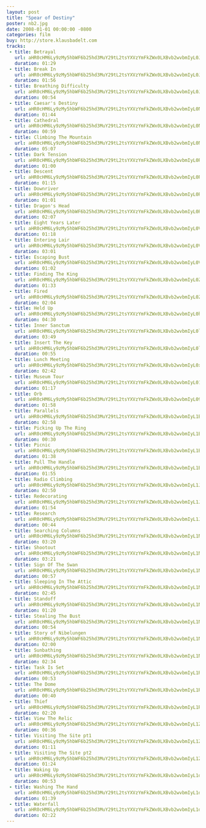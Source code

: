 ```yaml
---
layout: post
title: "Spear of Destiny"
poster: nb2.jpg
date: 2008-01-01 00:00:00 -0800
categories: film
buy: http://store.klausbadelt.com
tracks:
 - title: Betrayal
   url: aHR0cHM6Ly9zMy5hbWF6b25hd3MuY29tL2tsYXVzYmFkZWx0LXBvb2wvbmIyL0JldHJheWFsLm1wMw==
   duration: 01:29
 - title: Break In
   url: aHR0cHM6Ly9zMy5hbWF6b25hd3MuY29tL2tsYXVzYmFkZWx0LXBvb2wvbmIyL0JyZWFrIEluLm1wMw==
   duration: 01:56
 - title: Breathing Difficulty
   url: aHR0cHM6Ly9zMy5hbWF6b25hd3MuY29tL2tsYXVzYmFkZWx0LXBvb2wvbmIyL0JyZWF0aGluZyBEaWZmaWN1bHR5Lm1wMw==
   duration: 00:54
 - title: Caesar's Destiny
   url: aHR0cHM6Ly9zMy5hbWF6b25hd3MuY29tL2tsYXVzYmFkZWx0LXBvb2wvbmIyL0NhZXNhcidzIERlc3RpbnkubXAz
   duration: 01:44
 - title: Cathedral
   url: aHR0cHM6Ly9zMy5hbWF6b25hd3MuY29tL2tsYXVzYmFkZWx0LXBvb2wvbmIyL0NhdGhlZHJhbC5tcDM=
   duration: 00:59
 - title: Climbing The Mountain
   url: aHR0cHM6Ly9zMy5hbWF6b25hd3MuY29tL2tsYXVzYmFkZWx0LXBvb2wvbmIyL0NsaW1iaW5nIFRoZSBNb3VudGFpbi5tcDM=
   duration: 05:07
 - title: Dark Tension
   url: aHR0cHM6Ly9zMy5hbWF6b25hd3MuY29tL2tsYXVzYmFkZWx0LXBvb2wvbmIyL0RhcmsgVGVuc2lvbi5tcDM=
   duration: 01:00
 - title: Descent
   url: aHR0cHM6Ly9zMy5hbWF6b25hd3MuY29tL2tsYXVzYmFkZWx0LXBvb2wvbmIyL0Rlc2NlbnQubXAz
   duration: 01:15
 - title: Downriver
   url: aHR0cHM6Ly9zMy5hbWF6b25hd3MuY29tL2tsYXVzYmFkZWx0LXBvb2wvbmIyL0Rvd25yaXZlci5tcDM=
   duration: 01:01
 - title: Dragon's Head
   url: aHR0cHM6Ly9zMy5hbWF6b25hd3MuY29tL2tsYXVzYmFkZWx0LXBvb2wvbmIyL0RyYWdvbidzIEhlYWQubXAz
   duration: 02:07
 - title: Eight Years Later
   url: aHR0cHM6Ly9zMy5hbWF6b25hd3MuY29tL2tsYXVzYmFkZWx0LXBvb2wvbmIyL0VpZ2h0IFllYXJzIExhdGVyLm1wMw==
   duration: 01:18
 - title: Entering Lair
   url: aHR0cHM6Ly9zMy5hbWF6b25hd3MuY29tL2tsYXVzYmFkZWx0LXBvb2wvbmIyL0VudGVyaW5nIExhaXIubXAz
   duration: 03:01
 - title: Escaping Bust
   url: aHR0cHM6Ly9zMy5hbWF6b25hd3MuY29tL2tsYXVzYmFkZWx0LXBvb2wvbmIyL0VzY2FwaW5nIEJ1c3QubXAz
   duration: 01:02
 - title: Finding The King
   url: aHR0cHM6Ly9zMy5hbWF6b25hd3MuY29tL2tsYXVzYmFkZWx0LXBvb2wvbmIyL0ZpbmRpbmcgVGhlIEtpbmcubXAz
   duration: 01:33
 - title: Fired
   url: aHR0cHM6Ly9zMy5hbWF6b25hd3MuY29tL2tsYXVzYmFkZWx0LXBvb2wvbmIyL0ZpcmVkLm1wMw==
   duration: 02:04
 - title: Held Up
   url: aHR0cHM6Ly9zMy5hbWF6b25hd3MuY29tL2tsYXVzYmFkZWx0LXBvb2wvbmIyL0hlbGQgVXAubXAz
   duration: 04:30
 - title: Inner Sanctum
   url: aHR0cHM6Ly9zMy5hbWF6b25hd3MuY29tL2tsYXVzYmFkZWx0LXBvb2wvbmIyL0lubmVyIFNhbmN0dW0ubXAz
   duration: 03:49
 - title: Insert The Key
   url: aHR0cHM6Ly9zMy5hbWF6b25hd3MuY29tL2tsYXVzYmFkZWx0LXBvb2wvbmIyL0luc2VydCBUaGUgS2V5Lm1wMw==
   duration: 00:55
 - title: Lunch Meeting
   url: aHR0cHM6Ly9zMy5hbWF6b25hd3MuY29tL2tsYXVzYmFkZWx0LXBvb2wvbmIyL0x1bmNoIE1lZXRpbmcubXAz
   duration: 02:42
 - title: Museum Tour
   url: aHR0cHM6Ly9zMy5hbWF6b25hd3MuY29tL2tsYXVzYmFkZWx0LXBvb2wvbmIyL011c2V1bSBUb3VyLm1wMw==
   duration: 01:17
 - title: Orb
   url: aHR0cHM6Ly9zMy5hbWF6b25hd3MuY29tL2tsYXVzYmFkZWx0LXBvb2wvbmIyL09yYi5tcDM=
   duration: 01:58
 - title: Parallels
   url: aHR0cHM6Ly9zMy5hbWF6b25hd3MuY29tL2tsYXVzYmFkZWx0LXBvb2wvbmIyL1BhcmFsbGVscy5tcDM=
   duration: 02:58
 - title: Picking Up The Ring
   url: aHR0cHM6Ly9zMy5hbWF6b25hd3MuY29tL2tsYXVzYmFkZWx0LXBvb2wvbmIyL1BpY2tpbmcgVXAgVGhlIFJpbmcubXAz
   duration: 00:30
 - title: Picnic
   url: aHR0cHM6Ly9zMy5hbWF6b25hd3MuY29tL2tsYXVzYmFkZWx0LXBvb2wvbmIyL1BpY25pYy5tcDM=
   duration: 01:38
 - title: Pull The Handle
   url: aHR0cHM6Ly9zMy5hbWF6b25hd3MuY29tL2tsYXVzYmFkZWx0LXBvb2wvbmIyL1B1bGwgVGhlIEhhbmRsZS5tcDM=
   duration: 01:55
 - title: Radio Climbing
   url: aHR0cHM6Ly9zMy5hbWF6b25hd3MuY29tL2tsYXVzYmFkZWx0LXBvb2wvbmIyL1JhZGlvIENsaW1iaW5nLm1wMw==
   duration: 02:50
 - title: Redecorating
   url: aHR0cHM6Ly9zMy5hbWF6b25hd3MuY29tL2tsYXVzYmFkZWx0LXBvb2wvbmIyL1JlZGVjb3JhdGluZy5tcDM=
   duration: 01:54
 - title: Research
   url: aHR0cHM6Ly9zMy5hbWF6b25hd3MuY29tL2tsYXVzYmFkZWx0LXBvb2wvbmIyL1Jlc2VhcmNoLm1wMw==
   duration: 00:44
 - title: Searching Columns
   url: aHR0cHM6Ly9zMy5hbWF6b25hd3MuY29tL2tsYXVzYmFkZWx0LXBvb2wvbmIyL1NlYXJjaGluZyBDb2x1bW5zLm1wMw==
   duration: 03:20
 - title: Shootout
   url: aHR0cHM6Ly9zMy5hbWF6b25hd3MuY29tL2tsYXVzYmFkZWx0LXBvb2wvbmIyL1Nob290b3V0Lm1wMw==
   duration: 03:21
 - title: Sign Of The Swan
   url: aHR0cHM6Ly9zMy5hbWF6b25hd3MuY29tL2tsYXVzYmFkZWx0LXBvb2wvbmIyL1NpZ24gT2YgVGhlIFN3YW4ubXAz
   duration: 00:57
 - title: Sleeping In The Attic
   url: aHR0cHM6Ly9zMy5hbWF6b25hd3MuY29tL2tsYXVzYmFkZWx0LXBvb2wvbmIyL1NsZWVwaW5nIEluIFRoZSBBdHRpYy5tcDM=
   duration: 02:45
 - title: Standoff
   url: aHR0cHM6Ly9zMy5hbWF6b25hd3MuY29tL2tsYXVzYmFkZWx0LXBvb2wvbmIyL1N0YW5kb2ZmLm1wMw==
   duration: 01:20
 - title: Stealing The Bust
   url: aHR0cHM6Ly9zMy5hbWF6b25hd3MuY29tL2tsYXVzYmFkZWx0LXBvb2wvbmIyL1N0ZWFsaW5nIFRoZSBCdXN0Lm1wMw==
   duration: 00:54
 - title: Story of Nibelungen
   url: aHR0cHM6Ly9zMy5hbWF6b25hd3MuY29tL2tsYXVzYmFkZWx0LXBvb2wvbmIyL1N0b3J5IG9mIE5pYmVsdW5nZW4ubXAz
   duration: 02:00
 - title: Sunbathing
   url: aHR0cHM6Ly9zMy5hbWF6b25hd3MuY29tL2tsYXVzYmFkZWx0LXBvb2wvbmIyL1N1bmJhdGhpbmcubXAz
   duration: 02:34
 - title: Task Is Set
   url: aHR0cHM6Ly9zMy5hbWF6b25hd3MuY29tL2tsYXVzYmFkZWx0LXBvb2wvbmIyL1Rhc2sgSXMgU2V0Lm1wMw==
   duration: 00:53
 - title: The Dome
   url: aHR0cHM6Ly9zMy5hbWF6b25hd3MuY29tL2tsYXVzYmFkZWx0LXBvb2wvbmIyL1RoZSBEb21lLm1wMw==
   duration: 00:40
 - title: Thief
   url: aHR0cHM6Ly9zMy5hbWF6b25hd3MuY29tL2tsYXVzYmFkZWx0LXBvb2wvbmIyL1RoaWVmLm1wMw==
   duration: 02:20
 - title: View The Relic
   url: aHR0cHM6Ly9zMy5hbWF6b25hd3MuY29tL2tsYXVzYmFkZWx0LXBvb2wvbmIyL1ZpZXcgVGhlIFJlbGljLm1wMw==
   duration: 00:36
 - title: Visiting The Site pt1
   url: aHR0cHM6Ly9zMy5hbWF6b25hd3MuY29tL2tsYXVzYmFkZWx0LXBvb2wvbmIyL1Zpc2l0aW5nIFRoZSBTaXRlIHB0MS5tcDM=
   duration: 01:11
 - title: Visiting The Site pt2
   url: aHR0cHM6Ly9zMy5hbWF6b25hd3MuY29tL2tsYXVzYmFkZWx0LXBvb2wvbmIyL1Zpc2l0aW5nIFRoZSBTaXRlIHB0Mi5tcDM=
   duration: 01:24
 - title: Waking Up
   url: aHR0cHM6Ly9zMy5hbWF6b25hd3MuY29tL2tsYXVzYmFkZWx0LXBvb2wvbmIyL1dha2luZyBVcC5tcDM=
   duration: 00:53
 - title: Washing The Hand
   url: aHR0cHM6Ly9zMy5hbWF6b25hd3MuY29tL2tsYXVzYmFkZWx0LXBvb2wvbmIyL1dhc2hpbmcgVGhlIEhhbmQubXAz
   duration: 01:39
 - title: Waterfall
   url: aHR0cHM6Ly9zMy5hbWF6b25hd3MuY29tL2tsYXVzYmFkZWx0LXBvb2wvbmIyL1dhdGVyZmFsbC5tcDM=
   duration: 02:22
---
```

